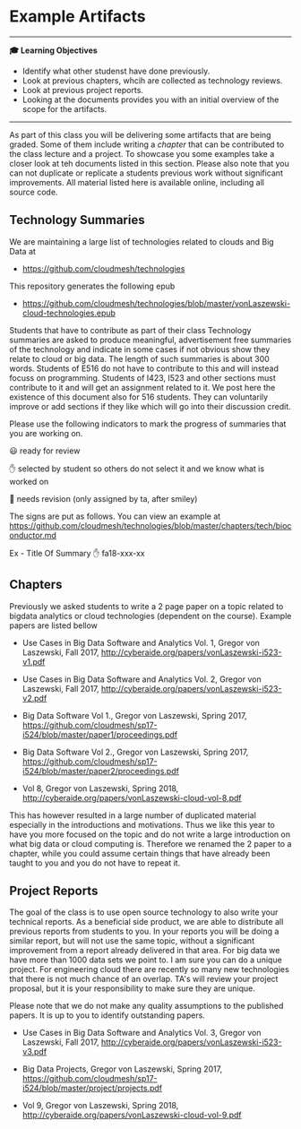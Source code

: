 # Example Artifacts


---

**:mortar_board: Learning Objectives**

* Identify what other studenst have done previously.
* Look at previous chapters, whcih are collected as technology reviews.
* Look at previous project reports.
* Looking at the documents provides you with an initial overview of the scope for the artifacts.

---

As part of this class you will be delivering some artifacts that are being graded. Some of them include writing a *chapter* that can be contributed to the class lecture and a project. To  showcase you some examples take a closer look at teh documents listed in this section. Please also note that you can not duplicate or replicate a students previous work without significant improvements. All material listed here is available online, including all source code.

## Technology Summaries

We are maintaining a large list of technologies related to clouds and Big Data at 

* <https://github.com/cloudmesh/technologies>

This repository generates the following epub

* <https://github.com/cloudmesh/technologies/blob/master/vonLaszewski-cloud-technologies.epub>

Students that have to contribute as part of their class Technology summaries are asked to produce meaningful, advertisement free summaries of the technology and indicate in some cases if not obvious show they relate to cloud or big data. The length of such summaries is about 300 words. Students of E516 do not have to contribute to this and will instead focuss on programming. Students of I423, I523 and other sections must contribute to it and will get an assignment related to it.
We post here the existence of this document also for 516 students. They can voluntarily improve or add sections if they like which will go into their discussion credit.

Please use the following indicators to mark the progress of summaries that you are working on. 

:smiley: ready for review

:hand: selected by student so others do not select it and we know what is worked on

:wave: needs revision (only assigned by ta, after smiley)

The signs are put as follows. You can view an example at <https://github.com/cloudmesh/technologies/blob/master/chapters/tech/bioconductor.md>

Ex -  Title Of Summary :hand: fa18-xxx-xx



## Chapters

Previously we asked students to write a 2 page paper on a topic related to bigdata analytics or cloud technologies (dependent on the course). Example papers are listed bellow

* Use Cases in Big Data Software and Analytics Vol. 1, Gregor von Laszewski, Fall 2017,
<http://cyberaide.org/papers/vonLaszewski-i523-v1.pdf>

* Use Cases in Big Data Software and Analytics Vol. 2, Gregor von Laszewski, Fall 2017,
<http://cyberaide.org/papers/vonLaszewski-i523-v2.pdf>

* Big Data Software Vol 1., Gregor von Laszewski, Spring 2017, <https://github.com/cloudmesh/sp17-i524/blob/master/paper1/proceedings.pdf>

* Big Data Software Vol 2., Gregor von Laszewski, Spring 2017, <https://github.com/cloudmesh/sp17-i524/blob/master/paper2/proceedings.pdf>

*   Vol 8, Gregor von Laszewski, Spring 2018, <http://cyberaide.org/papers/vonLaszewski-cloud-vol-8.pdf>

This has however resulted in a large number of duplicated material especially in the introductions and motivations. Thus we like this year to have you more focused on the topic and do not write a large introduction on what big data or cloud computing is. Therefore we renamed the 2 paper to a chapter, while you could assume certain things that have already been taught to you and you do not have to repeat it.

## Project Reports

The goal of the class is to use open source technology to also write your technical reports. As a beneficial side product, we are able to distribute all previous reports from students to you. In your reports you will be doing a similar report, but will not use the same topic, without a significant improvement from a report already delivered in that area. 
For big data we have more than 1000 data sets we point to. I am sure you can do a unique project. For engineering cloud there are recently so many new technologies that there is not much chance of an overlap. TA's will review your project proposal, but it is your responsibility to make sure they are unique.

Please note that we do not make any quality assumptions to the published papers. It is up to you to identify outstanding papers.


* Use Cases in Big Data Software and Analytics Vol. 3, Gregor von Laszewski, Fall 2017, <http://cyberaide.org/papers/vonLaszewski-i523-v3.pdf>

* Big Data Projects, Gregor von Laszewski, Spring 2017, <https://github.com/cloudmesh/sp17-i524/blob/master/project/projects.pdf>

* Vol 9, Gregor von Laszewski, Spring 2018, <http://cyberaide.org/papers/vonLaszewski-cloud-vol-9.pdf>
